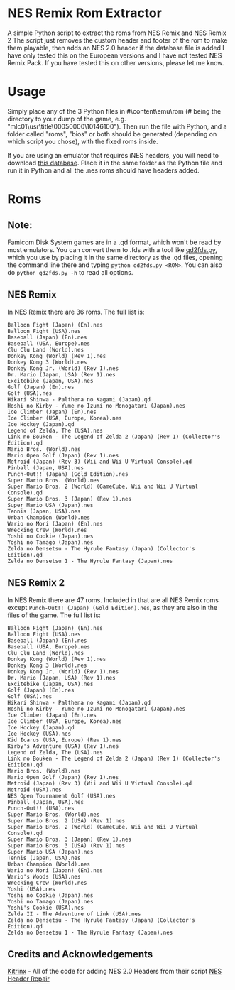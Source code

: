 # NES Remix Rom Extractor
A simple Python script to extract the roms from NES Remix and NES Remix 2
The script just removes the custom header and footer of the rom to make them playable, then adds an NES 2.0 header if the database file is added
I have only tested this on the European versions and I have not tested NES Remix Pack.
If you have tested this on other versions, please let me know.

# Usage
Simply place any of the 3 Python files in #\content\emu\rom (# being the directory to your dump of the game, e.g. "mlc01\usr\title\00050000\10146100").
Then run the file with Python, and a folder called "roms", "bios" or both should be generated (depending on which script you chose), with the fixed roms inside.

If you are using an emulator that requires iNES headers, you will need to download <a href="https://forums.nesdev.org/viewtopic.php?f=3&t=19940">this database<a>. Place it in the same folder as the Python file and run it in Python and all the .nes roms should have headers added.

# Roms
## Note: 
Famicom Disk System games are in a .qd format, which won't be read by most emulators. You can convert them to .fds with a tool like  <a href="https://gist.github.com/einstein95/6545066905680466cdf200c4cc8ca4f0">qd2fds.py<a>, which you use by placing it in the same directory as the .qd files, opening the command line there and typing `python qd2fds.py <ROM>`. You can also do `python qd2fds.py -h` to read all options.

## NES Remix
In NES Remix there are 36 roms.
The full list is:
```
Balloon Fight (Japan) (En).nes
Balloon Fight (USA).nes
Baseball (Japan) (En).nes
Baseball (USA, Europe).nes
Clu Clu Land (World).nes
Donkey Kong (World) (Rev 1).nes
Donkey Kong 3 (World).nes
Donkey Kong Jr. (World) (Rev 1).nes
Dr. Mario (Japan, USA) (Rev 1).nes
Excitebike (Japan, USA).nes
Golf (Japan) (En).nes
Golf (USA).nes
Hikari Shinwa - Palthena no Kagami (Japan).qd
Hoshi no Kirby - Yume no Izumi no Monogatari (Japan).nes
Ice Climber (Japan) (En).nes
Ice Climber (USA, Europe, Korea).nes
Ice Hockey (Japan).qd
Legend of Zelda, The (USA).nes
Link no Bouken - The Legend of Zelda 2 (Japan) (Rev 1) (Collector's Edition).qd
Mario Bros. (World).nes
Mario Open Golf (Japan) (Rev 1).nes
Metroid (Japan) (Rev 3) (Wii and Wii U Virtual Console).qd
Pinball (Japan, USA).nes
Punch-Out!! (Japan) (Gold Edition).nes
Super Mario Bros. (World).nes
Super Mario Bros. 2 (World) (GameCube, Wii and Wii U Virtual Console).qd
Super Mario Bros. 3 (Japan) (Rev 1).nes
Super Mario USA (Japan).nes
Tennis (Japan, USA).nes
Urban Champion (World).nes
Wario no Mori (Japan) (En).nes
Wrecking Crew (World).nes
Yoshi no Cookie (Japan).nes
Yoshi no Tamago (Japan).nes
Zelda no Densetsu - The Hyrule Fantasy (Japan) (Collector's Edition).qd
Zelda no Densetsu 1 - The Hyrule Fantasy (Japan).nes
```
## NES Remix 2
In NES Remix there are 47 roms. Included in that are all NES Remix roms except `Punch-Out!! (Japan) (Gold Edition).nes`, as they are also in the files of the game.
The full list is:
```
Balloon Fight (Japan) (En).nes
Balloon Fight (USA).nes
Baseball (Japan) (En).nes
Baseball (USA, Europe).nes
Clu Clu Land (World).nes
Donkey Kong (World) (Rev 1).nes
Donkey Kong 3 (World).nes
Donkey Kong Jr. (World) (Rev 1).nes
Dr. Mario (Japan, USA) (Rev 1).nes
Excitebike (Japan, USA).nes
Golf (Japan) (En).nes
Golf (USA).nes
Hikari Shinwa - Palthena no Kagami (Japan).qd
Hoshi no Kirby - Yume no Izumi no Monogatari (Japan).nes
Ice Climber (Japan) (En).nes
Ice Climber (USA, Europe, Korea).nes
Ice Hockey (Japan).qd
Ice Hockey (USA).nes
Kid Icarus (USA, Europe) (Rev 1).nes
Kirby's Adventure (USA) (Rev 1).nes
Legend of Zelda, The (USA).nes
Link no Bouken - The Legend of Zelda 2 (Japan) (Rev 1) (Collector's Edition).qd
Mario Bros. (World).nes
Mario Open Golf (Japan) (Rev 1).nes
Metroid (Japan) (Rev 3) (Wii and Wii U Virtual Console).qd
Metroid (USA).nes
NES Open Tournament Golf (USA).nes
Pinball (Japan, USA).nes
Punch-Out!! (USA).nes
Super Mario Bros. (World).nes
Super Mario Bros. 2 (USA) (Rev 1).nes
Super Mario Bros. 2 (World) (GameCube, Wii and Wii U Virtual Console).qd
Super Mario Bros. 3 (Japan) (Rev 1).nes
Super Mario Bros. 3 (USA) (Rev 1).nes
Super Mario USA (Japan).nes
Tennis (Japan, USA).nes
Urban Champion (World).nes
Wario no Mori (Japan) (En).nes
Wario's Woods (USA).nes
Wrecking Crew (World).nes
Yoshi (USA).nes
Yoshi no Cookie (Japan).nes
Yoshi no Tamago (Japan).nes
Yoshi's Cookie (USA).nes
Zelda II - The Adventure of Link (USA).nes
Zelda no Densetsu - The Hyrule Fantasy (Japan) (Collector's Edition).qd
Zelda no Densetsu 1 - The Hyrule Fantasy (Japan).nes
```

## Credits and Acknowledgements
<a href="https://github.com/Kitrinx">Kitrinx<a> - All of the code for adding NES 2.0 Headers from their script <a href="https://github.com/Kitrinx/NES_Header_Repair">NES Header Repair<a>
